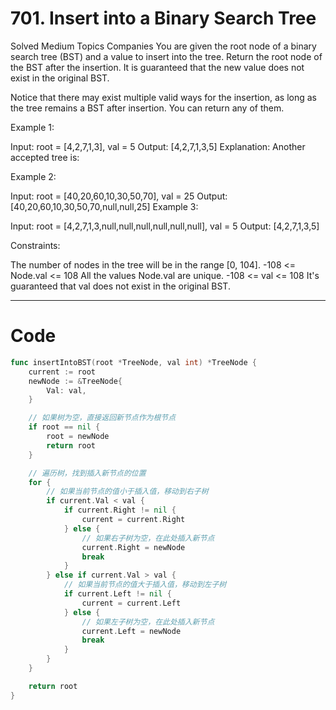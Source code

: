 # 701. Insert into a Binary Search Tree
Solved
Medium
Topics
Companies
You are given the root node of a binary search tree (BST) and a value to insert into the tree. Return the root node of the BST after the insertion. It is guaranteed that the new value does not exist in the original BST.

Notice that there may exist multiple valid ways for the insertion, as long as the tree remains a BST after insertion. You can return any of them.

Example 1:

Input: root = [4,2,7,1,3], val = 5
Output: [4,2,7,1,3,5]
Explanation: Another accepted tree is:

Example 2:

Input: root = [40,20,60,10,30,50,70], val = 25
Output: [40,20,60,10,30,50,70,null,null,25]
Example 3:

Input: root = [4,2,7,1,3,null,null,null,null,null,null], val = 5
Output: [4,2,7,1,3,5]
 

Constraints:

The number of nodes in the tree will be in the range [0, 104].
-108 <= Node.val <= 108
All the values Node.val are unique.
-108 <= val <= 108
It's guaranteed that val does not exist in the original BST.

---

# Code
```go
func insertIntoBST(root *TreeNode, val int) *TreeNode {
	current := root
	newNode := &TreeNode{
		Val: val,
	}

	// 如果树为空，直接返回新节点作为根节点
	if root == nil {
		root = newNode
		return root
	}

	// 遍历树，找到插入新节点的位置
	for {
		// 如果当前节点的值小于插入值，移动到右子树
		if current.Val < val {
			if current.Right != nil {
				current = current.Right
			} else {
				// 如果右子树为空，在此处插入新节点
				current.Right = newNode
				break
			}
		} else if current.Val > val {
			// 如果当前节点的值大于插入值，移动到左子树
			if current.Left != nil {
				current = current.Left
			} else {
				// 如果左子树为空，在此处插入新节点
				current.Left = newNode
				break
			}
		}
	}

	return root
}
```